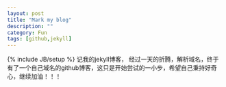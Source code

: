 ```yaml
---
layout: post
title: "Mark my blog"
description: ""
category: Fun
tags: [github,jekyll]
---
```

{% include JB/setup %}
记我的jekyll博客，
经过一天的折腾，解析域名，终于有了一个自己域名的github博客，这只是开始尝试的一小步，希望自己秉持好奇心，继续加油！！！
